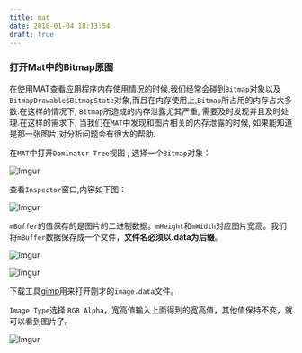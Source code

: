 ```yaml
---
title: mat
date: 2018-01-04 18:13:54
draft: true
---
```


### 打开Mat中的Bitmap原图

在使用MAT查看应用程序内存使用情况的时候,我们经常会碰到`Bitmap`对象以及`BitmapDrawable$BitmapState`对象,而且在内存使用上,`Bitmap`所占用的内存占大多数.在这样的情况下, `Bitmap`所造成的内存泄露尤其严重, 需要及时发现并且及时处理.在这样的需求下, 当我们在`MAT`中发现和图片相关的内存泄露的时候, 如果能知道是那一张图片,对分析问题会有很大的帮助.


在`MAT`中打开`Dominator Tree`视图 , 选择一个`Bitmap`对象： 


![Imgur](https://i.imgur.com/H7v1sDQ.png)


查看`Inspector`窗口,内容如下图：

![Imgur](https://i.imgur.com/JINSxPI.png)


`mBuffer`的值保存的是图片的二进制数据。`mHeight`和`mWidth`对应图片宽高。我们将`mBuffer`数据保存成一个文件，**文件名必须以.data为后缀**。


![Imgur](https://i.imgur.com/st2uyqB.png)

![Imgur](https://i.imgur.com/gXSbZ86.png)


下载工具[gimp](https://www.gimp.org/downloads/)用来打开刚才的`image.data`文件。


`Image Type`选择 `RGB Alpha`，宽高值输入上面得到的宽高值，其他值保持不变，就可以看到图片了。

![Imgur](https://i.imgur.com/enBkoxJ.png)





